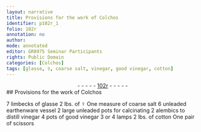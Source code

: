 ```yaml
---
layout: narrative
title: Provisions for the work of Colchos
identifier: p102r_1
folio: 102r
annotation: no
author:
mode: annotated
editor: GR8975 Seminar Participants
rights: Public Domain
categories: [Colchos]
tags: [glasse, ☿, coarse salt, vinegar, good vinegar, cotton]
---
```


 <div class="folio" align="center">- - - - - <a href="http://gallica.bnf.fr/ark:/12148/btv1b10500001g/f209.image" target="_blank">102r</a> - - - - - </div>  
## Provisions for the work of Colchos

  <span class="activity"></span> 7 <span class="unit"><span class="tool">limbecks</span></span> of <span class="material">glasse</span> 2 <span class="unit">lbs.</span> of <span class="material">☿</span> One <span class="unit">measure</span> of <span class="material">coarse salt</span> 6 <span class="tool">unleaded earthenware vessel</span> 2 <span class="tool">large unleaded pots</span> for calcinating 2 <span class="tool">alembics</span> to distill <span class="material">vinegar</span> 4 <span class="unit"><span class="tool">pots</span></span> of <span class="material">good vinegar</span> 3 or 4 <span class="tool">lamps</span> 2 <span class="unit">lbs.</span> of <span class="material">cotton</span> One pair of <span class="tool">scissors</span>  